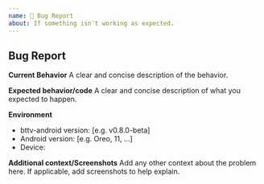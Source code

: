 ```yaml
---
name: 🐛 Bug Report
about: If something isn't working as expected.
---
```


<!--

Please check opened and closed issues on Github first, maybe somebody else has already opened a similar issue: https://github.com/bttv-android/bttv/issues?q=is%3Aissue

Thank you!

-->

## Bug Report

**Current Behavior**
A clear and concise description of the behavior.

**Expected behavior/code**
A clear and concise description of what you expected to happen.

**Environment**

- bttv-android version: [e.g. v0.8.0-beta]
- Android version: [e.g. Oreo, 11, ...]
- Device:

**Additional context/Screenshots**
Add any other context about the problem here. If applicable, add screenshots to help explain.
